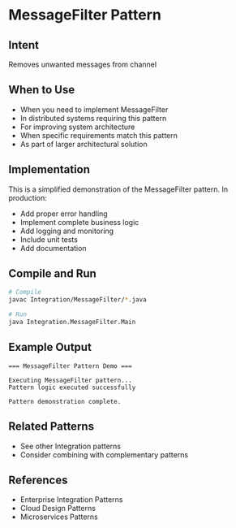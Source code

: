 # MessageFilter Pattern

## Intent
Removes unwanted messages from channel

## When to Use
- When you need to implement MessageFilter
- In distributed systems requiring this pattern
- For improving system architecture
- When specific requirements match this pattern
- As part of larger architectural solution

## Implementation
This is a simplified demonstration of the MessageFilter pattern. In production:
- Add proper error handling
- Implement complete business logic
- Add logging and monitoring
- Include unit tests
- Add documentation

## Compile and Run
```bash
# Compile
javac Integration/MessageFilter/*.java

# Run
java Integration.MessageFilter.Main
```

## Example Output
```
=== MessageFilter Pattern Demo ===

Executing MessageFilter pattern...
Pattern logic executed successfully

Pattern demonstration complete.
```

## Related Patterns
- See other Integration patterns
- Consider combining with complementary patterns

## References
- Enterprise Integration Patterns
- Cloud Design Patterns
- Microservices Patterns
